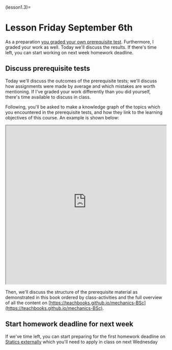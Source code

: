 ```{index} Prerequisite tests; grading
```

(lesson1.3)=
# Lesson Friday September 6th

As a preparation [you graded your own prerequisite test](homework1.3). Furthermore, I graded your work as well. Today we'll discuss the results. If there's time left, you can start working on next week homework deadline.

## Discuss prerequisite tests
Today we'll discuss the outcomes of the prerequisite tests; we'll discuss how assignments were made by average and which mistakes are worth mentioning. If I've graded your work differently than you did yourself, there's time available to discuss in class.

Following, you'll be asked to make a knowledge graph of the topics which you encountered in the prerequisite tests, and how they link to the learning objectives of this course. An example is shown below:

<iframe allow="fullscreen" style="width: 100%!important; height: 500px;" src="https://prime-applets.ewi.tudelft.nl/graph/CTB1110-17/show2?lecture=1&view=all" allowfullscreen></iframe>

Then, we'll discuss the structure of the prerequisite material as demonstrated in this book ordered by class-activities and the full overview of all the content on [https://teachbooks.github.io/mechanics-BSc](https://teachbooks.github.io/mechanics-BSc).

## Start homework deadline for next week
If we've time left, you can start preparing for the first homework deadline on [Statics externally](homework2.2) which you'll need to apply in class on next Wednesday